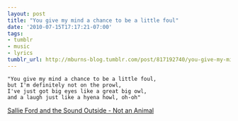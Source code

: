 ```yaml
---
layout: post
title: "You give my mind a chance to be a little foul"
date: '2010-07-15T17:17:21-07:00'
tags:
- tumblr
- music
- lyrics
tumblr_url: http://mburns-blog.tumblr.com/post/817192740/you-give-my-mind-a-chance-to-be-a-little-foul
---
```


    "You give my mind a chance to be a little foul,
    but I'm definitely not on the prowl,
    I've just got big eyes like a great big owl,
    and a laugh just like a hyena howl, oh-oh"

<a href="http://www.youtube.com/watch?v=Yu_Juz_-G0E">Sallie Ford and the Sound Outside - Not an Animal</a>
